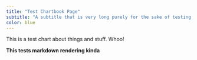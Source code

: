 ```yaml
---
title: "Test Chartbook Page"
subtitle: "A subtitle that is very long purely for the sake of testing what a very long subtitle would look like"
color: blue
---
```

This is a test chart about things and stuff. Whoo!

**This tests markdown rendering kinda**
